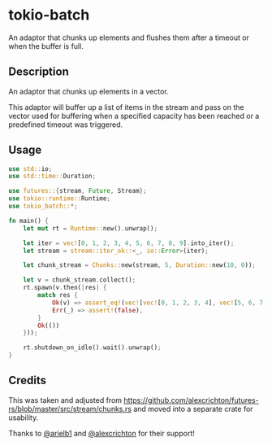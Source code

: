 # tokio-batch

An adaptor that chunks up elements and flushes them after a timeout or when the buffer is full.

## Description

An adaptor that chunks up elements in a vector.

This adaptor will buffer up a list of items in the stream and pass on the
vector used for buffering when a specified capacity has been reached
or a predefined timeout was triggered.

## Usage

```rust
use std::io;
use std::time::Duration;

use futures::{stream, Future, Stream};
use tokio::runtime::Runtime;
use tokio_batch::*;

fn main() {
    let mut rt = Runtime::new().unwrap();

    let iter = vec![0, 1, 2, 3, 4, 5, 6, 7, 8, 9].into_iter();
    let stream = stream::iter_ok::<_, io::Error>(iter);

    let chunk_stream = Chunks::new(stream, 5, Duration::new(10, 0));

    let v = chunk_stream.collect();
    rt.spawn(v.then(|res| {
        match res {
            Ok(v) => assert_eq!(vec![vec![0, 1, 2, 3, 4], vec![5, 6, 7, 8, 9]], v),
            Err(_) => assert!(false),
        }
        Ok(())
    }));

    rt.shutdown_on_idle().wait().unwrap();
}
```

## Credits

This was taken and adjusted from
https://github.com/alexcrichton/futures-rs/blob/master/src/stream/chunks.rs
and moved into a separate crate for usability.

Thanks to [@arielb1](https://github.com/arielb1) and [@alexcrichton](https://github.com/alexcrichton/) for their support!
